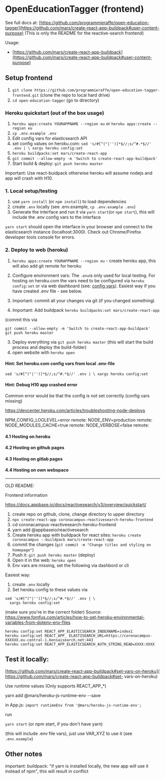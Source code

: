# OpenEducationTagger (frontend)

See full docs at:
[https://github.com/programmieraffe/open-education-tagger](https://github.com/mars/create-react-app-buildpack#user-content-purpose) (This is only the README for the reactive-search frontend)

Usage:

- [https://github.com/mars/create-react-app-buildpack](https://github.com/mars/create-react-app-buildpack#user-content-purpose)

## Setup frontend


1. `git clone https://github.com/programmieraffe/open-education-tagger-frontend.git` (clone the repo to local hard drive)
2. `cd open-education-tagger` (go to directory)

### Heroku quickstart (out of the box usage)

1. `heroku apps:create YOURAPPNAME --region eu` or `heroku apps:create --region eu`
2. `cp .env.example .env`
3. Edit config vars for elasticsearch API
4. set config values on heroku.com:
`sed 's/#[^("|'')]*$//;s/^#.*$//' .env | \
  xargs heroku config:set`
5. `heroku buildpacks:set mars/create-react-app`
6. `git commit --allow-empty -m 'Switch to create-react-app-buildpack'`
5. Start build & deploy: `git push heroku master`

Important: Use react-buidpack otherwise heroku will assume nodejs and app will crash with H10.


### 1. Local setup/testing

1. use `yarn install` (or `npm install`) to load dependencies
2. create `.env` locally (see .env.example, `cp .env.example .env`)
2. Generate the interface and run it via `yarn start`(or `npm start`), this will include the .env config vars to the interface

`yarn start` should open the interface in your browser and connect to the elasticsearch instance (localhost:3000). Check out Chrome/Firefox developer tools console for errors.

### 2. Deploy to web (heroku)

1. `heroku apps:create YOURAPPNAME --region eu` - create heroku app, this will also add git remote for heroku

2. Configure environment vars: The `.env`is only used for local testing. For hosting on heroku.com the vars need to be configured via `heroku config:set` or via web dashboard (see: [config vars](https://devcenter.heroku.com/articles/config-vars)). Easiest way if you have created .env file - see below.
3. Important: commit all your changes via git (if you changed something)
4. Important: Add buildpack `heroku buildpacks:set mars/create-react-app`

(commit this via

```
git commit --allow-empty -m 'Switch to create-react-app-buildpack'
git push heroku master
```


3. Deploy everything via `git push heroku master` (this will start the build process and deploy the build-folder)
4. open website with `heroku open` 



#### Hint: Set heroku.com config vars from local .env-file

```
sed 's/#[^("|'')]*$//;s/^#.*$//' .env | \ xargs heroku config:set
```

#### Hint: Debug H10 app crashed error

Common error would be that the config is not set correctly (config vars missing)

https://devcenter.heroku.com/articles/troubleshooting-node-deploys

NPM_CONFIG_LOGLEVEL=error
remote:        NODE_ENV=production
remote:        NODE_MODULES_CACHE=true
remote:        NODE_VERBOSE=false
remote:        







#### 4.1 Hosting on heroku


#### 4.2 Hosting on github pages

#### 4.3 Hosting on gitlab pages

#### 4.4 Hosting on own webspace
---
OLD README:


Frontend information




https://docs.appbase.io/docs/reactivesearch/v3/overview/quickstart/


1. create repo on github, clone, change directory to upper directory
2. `npx create-react-app coronacampus-reactivesearch-heroku-frontend`
3. cd coronacampus-reactivesearch-heroku-frontend
4. yarn add @appbaseio/reactivesearch
5. Create heroku app with buildpack for react sites:
`heroku create coronacampus --buildpack mars/create-react-app`
6. commit the changes (`git commit -m "Change titles and styling on homepage"`)
6. Push it: `git push heroku master` (deploy)
7. Open it in the web: `heroku open`
8. Env vars are missing, set the following via dashbord or cli

Easiest way:

1. create `.env` locally
2. Set heroku config to these values via
```
sed 's/#[^("|'')]*$//;s/^#.*$//' .env | \
  xargs heroku config:set
```

(make sure you're in the correct folder)
Source:
https://www.fomfus.com/articles/how-to-set-heroku-environmental-variables-from-dotenv-env-files

```
heroku config:set REACT_APP_ELASTICSEARCH_INDEXNAME=index1
heroku config:set REACT_APP_ ELASTISEARCH_URL=https://coronacampus-XXXXXX.eu-central-1.bonsaisearch.net:443
heroku config:set REACT_APP_ELASTICSEARCH_AUTH_STRING_READ=XXXX:XXXX
```

## Test it locally:


[https://github.com/mars/create-react-app-buildpack#set-vars-on-heroku](
https://github.com/mars/create-react-app-buildpack#set-
vars-on-heroku)


Use runtime values (Only supports REACT_APP_*)

yarn add @mars/heroku-js-runtime-env --save

in App.js:
`import runtimeEnv from '@mars/heroku-js-runtime-env';`


run

`yarn start` (or npm start, if you don't have yarn)

(this will include .env file vars), just use VAR_XYZ to use it (see `.env.example`)


## Other notes

important: buildpack: "if yarn is installed locally, the new app will use it instead of npm", this will result in conflict
